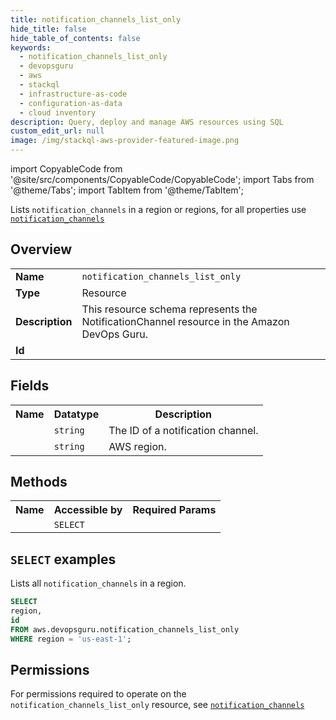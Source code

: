 ```yaml
---
title: notification_channels_list_only
hide_title: false
hide_table_of_contents: false
keywords:
  - notification_channels_list_only
  - devopsguru
  - aws
  - stackql
  - infrastructure-as-code
  - configuration-as-data
  - cloud inventory
description: Query, deploy and manage AWS resources using SQL
custom_edit_url: null
image: /img/stackql-aws-provider-featured-image.png
---
```


import CopyableCode from '@site/src/components/CopyableCode/CopyableCode';
import Tabs from '@theme/Tabs';
import TabItem from '@theme/TabItem';

Lists <code>notification_channels</code> in a region or regions, for all properties use <a href="/services/serviceName/notification_channels/"><code>notification_channels</code></a>

## Overview
<table>
<tbody>
<tr><td><b>Name</b></td><td><code>notification_channels_list_only</code></td></tr>
<tr><td><b>Type</b></td><td>Resource</td></tr>
<tr><td><b>Description</b></td><td>This resource schema represents the NotificationChannel resource in the Amazon DevOps Guru.</td></tr>
<tr><td><b>Id</b></td><td><CopyableCode code="aws.devopsguru.notification_channels_list_only" /></td></tr>
</tbody>
</table>

## Fields
<table>
<tbody>
<tr><th>Name</th><th>Datatype</th><th>Description</th></tr><tr><td><CopyableCode code="id" /></td><td><code>string</code></td><td>The ID of a notification channel.</td></tr>
<tr><td><CopyableCode code="region" /></td><td><code>string</code></td><td>AWS region.</td></tr>
</tbody>
</table>

## Methods

<table>
<tbody>
  <tr>
    <th>Name</th>
    <th>Accessible by</th>
    <th>Required Params</th>
  </tr>
  <tr>
    <td><CopyableCode code="list_resources" /></td>
    <td><code>SELECT</code></td>
    <td><CopyableCode code="region" /></td>
  </tr>
</tbody>
</table>

## `SELECT` examples
Lists all <code>notification_channels</code> in a region.
```sql
SELECT
region,
id
FROM aws.devopsguru.notification_channels_list_only
WHERE region = 'us-east-1';
```


## Permissions

For permissions required to operate on the <code>notification_channels_list_only</code> resource, see <a href="/services/devopsguru/notification_channels/#permissions"><code>notification_channels</code></a>

